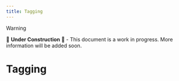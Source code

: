 ```yaml
---
title: Tagging
---
```


> [!WARNING]
>
> 🚧 **Under Construction** 🚧 - This document is a work in progress. More information will be added soon.

# Tagging
